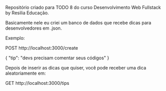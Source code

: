 Repositório criado para TODO 8 do curso Desenvolvimento Web Fullstack by Resilia Educação.

Basicamente nele eu criei um banco de dados que recebe dicas para desenvolvedores em .json.

Exemplo: 

POST http://localhost:3000/create

{ 
 "tip": "devs precisam comentar seus códigos"
}

Depois de inserir as dicas que quiser, você pode receber uma dica aleatoriamente em:

GET http://localhost:3000/tips